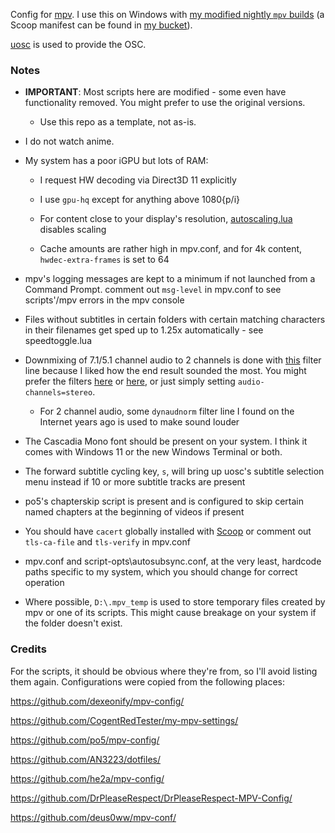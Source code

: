 Config for [mpv](https://mpv.io/). I use this on Windows with [my modified nightly `mpv` builds](https://github.com/qwerty12/mpv-winbuild/) (a Scoop manifest can be found in [my bucket](https://github.com/qwerty12/scoop-alts)).

[uosc](https://github.com/tomasklaen/uosc) is used to provide the OSC.

### Notes

* **IMPORTANT**: Most scripts here are modified - some even have functionality removed. You might prefer to use the original versions.

    * Use this repo as a template, not as-is.

* I do not watch anime.

* My system has a poor iGPU but lots of RAM:

    * I request HW decoding via Direct3D 11 explicitly

    * I use `gpu-hq` except for anything above 1080{p/i}

    * For content close to your display's resolution, [autoscaling.lua](https://github.com/kevinlekiller/mpv_scripts/blob/master/autoscaling/auto_scaling.lua) disables scaling

    * Cache amounts are rather high in mpv.conf, and for 4k content, `hwdec-extra-frames` is set to 64
    
* mpv's logging messages are kept to a minimum if not launched from a Command Prompt. comment out `msg-level` in mpv.conf to see scripts'/mpv errors in the mpv console

* Files without subtitles in certain folders with certain matching characters in their filenames get sped up to 1.25x automatically - see speedtoggle.lua

* Downmixing of 7.1/5.1 channel audio to 2 channels is done with [this](https://github.com/mpv-player/mpv/issues/6343#issuecomment-517212825) filter line because I liked how the end result sounded the most. You might prefer the filters [here](https://github.com/mpv-player/mpv/issues/6563) or [here](https://github.com/DrPleaseRespect/DrPleaseRespect-MPV-Config/blob/main/mpv.conf#L90), or just simply setting `audio-channels=stereo`.

    * For 2 channel audio, some `dynaudnorm` filter line I found on the Internet years ago is used to make sound louder

* The Cascadia Mono font should be present on your system. I think it comes with Windows 11 or the new Windows Terminal or both.

* The forward subtitle cycling key, `s`, will bring up uosc's subtitle selection menu instead if 10 or more subtitle tracks are present

* po5's chapterskip script is present and is configured to skip certain named chapters at the beginning of videos if present

* You should have `cacert` globally installed with [Scoop](https://scoop.sh) or comment out `tls-ca-file` and `tls-verify` in mpv.conf

* mpv.conf and script-opts\autosubsync.conf, at the very least, hardcode paths specific to my system, which you should change for correct operation

* Where possible, `D:\.mpv_temp` is used to store temporary files created by mpv or one of its scripts. This might cause breakage on your system if the folder doesn't exist.

### Credits

For the scripts, it should be obvious where they're from, so I'll avoid listing them again. Configurations were copied from the following places:

https://github.com/dexeonify/mpv-config/

https://github.com/CogentRedTester/my-mpv-settings/

https://github.com/po5/mpv-config/

https://github.com/AN3223/dotfiles/

https://github.com/he2a/mpv-config/

https://github.com/DrPleaseRespect/DrPleaseRespect-MPV-Config/

https://github.com/deus0ww/mpv-conf/
